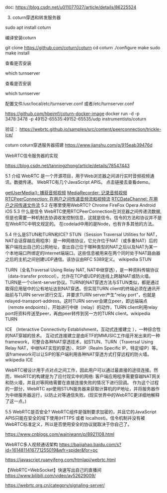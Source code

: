doc:
https://blog.csdn.net/u011077027/article/details/86225524


3. coturn穿透和转发服务器

sudo apt install coturn 


编译安装coturn

git clone https://github.com/coturn/coturn 
cd coturn 
./configure 
make 
sudo make install

查看是否安装

which turnserver

查看是否安装

which turnserver


配置文件/usr/local/etc/turnserver.conf 或者/etc/turnserver.conf


https://github.com/hbeimf/coturn-docker-image
docker run -d -p 3478:3478 -p 49152-65535:49152-65535/udp instrumentisto/coturn

验证：
https://webrtc.github.io/samples/src/content/peerconnection/trickle-ice/


coturn
coturn穿透服务器搭建
https://www.jianshu.com/p/915eab39476d



WebRTC信令服务器的实现

https://blog.csdn.net/tanningzhong/article/details/78547443

5.1 介绍
WebRTC 是一个开源项目，用于Web浏览器之间进行实时音频视频通讯，数据传递。
WebRTC有几个JavaScript APIS。 点击链接去查看demo。

[getUserMedia(): 捕获音频视频]()
[MediaRecorder: 记录音频视频]()
[RTCPeerConnection: 在用户之间传递音频流和视频流]()
[RTCDataChannel: 在用户之间传递文件流]()
5.2 在哪里使用WebRTC?
Chrome
FireFox
Opera
Android
iOS
5.3 什么是信令
WebRTC使用RTCPeerConnection在浏览器之间传递流数据, 但是也需要一种机制去协调收发控制信息，这就是信令。信令的方法和协议并不是在WebRTC中明文规定的。 在codelad中用的是Node，也有许多其他的方法。

5.4 什么是STUN和TURN和ICE?
STUN（Session Traversal Utilities for NAT，NAT会话穿越应用程序）是一种网络协议，它允许位于NAT（或多重NAT）后的客户端找出自己的公网地址，查出自己位于哪种类型的NAT之后以及NAT为某一个本地端口所绑定的Internet端端口。这些信息被用来在两个同时处于NAT路由器之后的主机之间创建UDP通信。该协议由RFC 5389定义。 wikipedia STUN

TURN（全名Traversal Using Relay NAT, NAT中继穿透），是一种资料传输协议（data-transfer protocol）。允许在TCP或UDP的连线上跨越NAT或防火墙。
TURN是一个client-server协议。TURN的NAT穿透方法与STUN类似，都是通过取得应用层中的公有地址达到NAT穿透。但实现TURN client的终端必须在通讯开始前与TURN server进行交互，并要求TURN server产生"relay port"，也就是relayed-transport-address。这时TURN server会建立peer，即远端端点（remote endpoints），开始进行中继（relay）的动作，TURN client利用relay port将资料传送至peer，再由peer转传到另一方的TURN client。wikipedia TURN

ICE （Interactive Connectivity Establishment，互动式连接建立 ），一种综合性的NAT穿越的技术。
互动式连接建立是由IETF的MMUSIC工作组开发出来的一种framework，可整合各种NAT穿透技术，如STUN、TURN（Traversal Using Relay NAT，中继NAT实现的穿透）、RSIP（Realm Specific IP，特定域IP）等。该framework可以让SIP的客户端利用各种NAT穿透方式打穿远程的防火墙。wikipedia ICE




WebRTC被设计用于点对点之间工作，因此用户可以通过最直接的途径连接。然而，WebRTC的构建是为了应付现实中的网络: 客户端应用程序需要穿越NAT网关和防火墙，并且对等网络需要在直接连接失败的情况下进行回调。 作为这个过程的一部分，WebRTC api使用STUN服务器来获取计算机的IP地址，并将服务器作为中继服务器运行，以防止对等通信失败。(现实世界中的WebRTC更详细地解释了这一点。)

5.5 WebRTC是否安全?
WebRTC组件是强制要求加密的，并且它的JavaScript APIS只能在安全的域下使用(HTTPS 或者 localhost)。信令机制并没有被WebRTC标准定义，所以是否使用安全的协议就取决于你自己了。


https://www.cnblogs.com/wainiwann/p/8921108.html

WebRTC多人视频通话架构
https://baijiahao.baidu.com/s?id=1614811416771255019&wfr=spider&for=pc

https://javascript.ruanyifeng.com/htmlapi/webrtc.html

【WebRTC+WebSocket】快速写出自己的直播间
https://www.bilibili.com/video/av52629009/

https://webrtc.org.cn/category/signaling-server/



